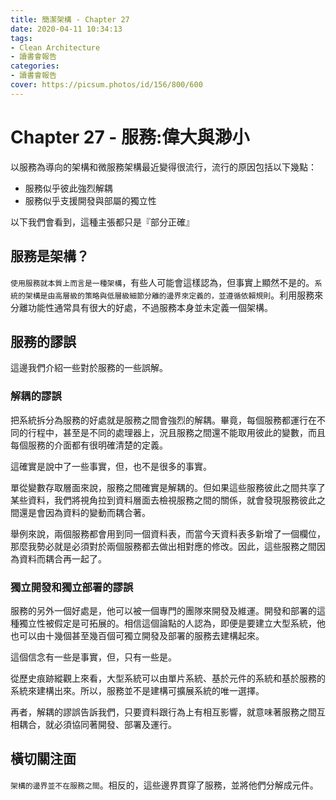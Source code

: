 ```yaml
---
title: 簡潔架構 - Chapter 27
date: 2020-04-11 10:34:13
tags:
- Clean Architecture
- 讀書會報告
categories: 
- 讀書會報告
cover: https://picsum.photos/id/156/800/600
---
```

# Chapter 27 - 服務:偉大與渺小

以服務為導向的架構和微服務架構最近變得很流行，流行的原因包括以下幾點：

- 服務似乎彼此強烈解耦
- 服務似乎支援開發與部屬的獨立性

以下我們會看到，這種主張都只是『部分正確』

## 服務是架構？

`使用服務就本質上而言是一種架構`，有些人可能會這樣認為，但事實上顯然不是的。`系統的架構是由高層級的策略與低層級細節分離的邊界來定義的，並遵循依賴規則`。利用服務來分離功能性通常具有很大的好處，不過服務本身並未定義一個架構。

## 服務的謬誤

這邊我們介紹一些對於服務的一些誤解。

### 解耦的謬誤

把系統拆分為服務的好處就是服務之間會強烈的解耦。畢竟，每個服務都運行在不同的行程中，甚至是不同的處理器上，況且服務之間還不能取用彼此的變數，而且每個服務的介面都有很明確清楚的定義。

這確實是說中了一些事實，但，也不是很多的事實。

單從變數存取層面來說，服務之間確實是解耦的。但如果這些服務彼此之間共享了某些資料，我們將視角拉到資料層面去檢視服務之間的關係，就會發現服務彼此之間還是會因為資料的變動而耦合著。

舉例來說，兩個服務都會用到同一個資料表，而當今天資料表多新增了一個欄位，那麼我勢必就是必須對於兩個服務都去做出相對應的修改。因此，這些服務之間因為資料而耦合再一起了。


### 獨立開發和獨立部署的謬誤

服務的另外一個好處是，他可以被一個專門的團隊來開發及維運。開發和部署的這種獨立性被假定是可拓展的。相信這個論點的人認為，即便是要建立大型系統，他也可以由十幾個甚至幾百個可獨立開發及部署的服務去建構起來。

這個信念有一些是事實，但，只有一些是。

從歷史痕跡縱觀上來看，大型系統可以由單片系統、基於元件的系統和基於服務的系統來建構出來。所以，服務並不是建構可擴展系統的唯一選擇。

再者，解耦的謬誤告訴我們，只要資料跟行為上有相互影響，就意味著服務之間互相耦合，就必須協同著開發、部署及運行。

## 橫切關注面

`架構的邊界並不在服務之間`。相反的，這些邊界貫穿了服務，並將他們分解成元件。

